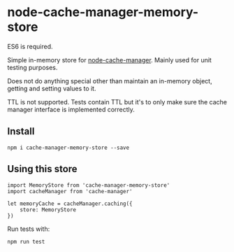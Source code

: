 # node-cache-manager-memory-store

ES6 is required.

Simple in-memory store for [node-cache-manager](https://github.com/BryanDonovan/node-cache-manager). Mainly used for unit testing purposes.

Does not do anything special other than maintain an in-memory object, getting and setting values to it.

TTL is not supported. Tests contain TTL but it's to only make sure the cache manager interface is implemented correctly.

## Install

`npm i cache-manager-memory-store --save`

## Using this store

```
import MemoryStore from 'cache-manager-memory-store'
import cacheManager from 'cache-manager'

let memoryCache = cacheManager.caching({
    store: MemoryStore
})
```

Run tests with:

`npm run test`
